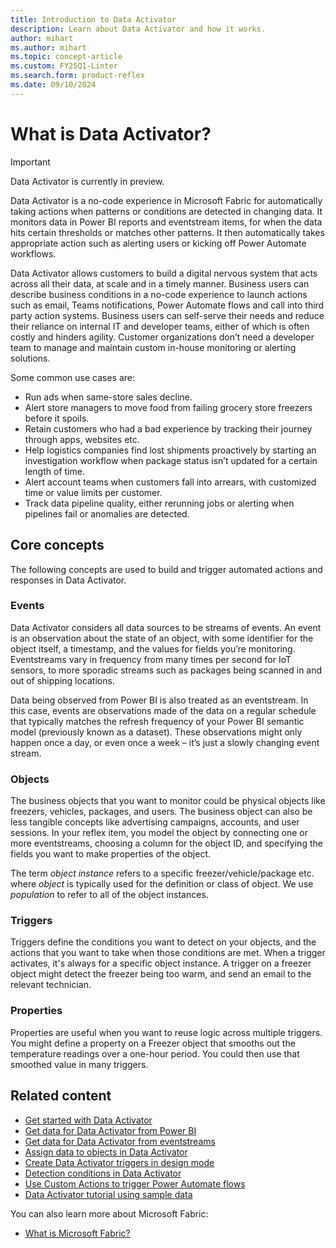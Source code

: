 ```yaml
---
title: Introduction to Data Activator
description: Learn about Data Activator and how it works.
author: mihart
ms.author: mihart
ms.topic: concept-article
ms.custom: FY25Q1-Linter
ms.search.form: product-reflex
ms.date: 09/10/2024
---
```


# What is Data Activator?

> [!IMPORTANT]
> Data Activator is currently in preview.

Data Activator is a no-code experience in Microsoft Fabric for automatically taking actions when patterns or conditions are detected in changing data. It monitors data in Power BI reports and eventstream items, for when the data hits certain thresholds or matches other patterns. It then automatically takes appropriate action such as alerting users or kicking off Power Automate workflows.

Data Activator allows customers to build a digital nervous system that acts across all their data, at scale and in a timely manner. Business users can describe business conditions in a no-code experience to launch actions such as email, Teams notifications, Power Automate flows and call into third party action systems. Business users can self-serve their needs and reduce their reliance on internal IT and developer teams, either of which is often costly and hinders agility. Customer organizations don’t need a developer team to manage and maintain custom in-house monitoring or alerting solutions.

Some common use cases are:

* Run ads when same-store sales decline.
* Alert store managers to move food from failing grocery store freezers before it spoils.
* Retain customers who had a bad experience by tracking their journey through apps, websites etc.
* Help logistics companies find lost shipments proactively by starting an investigation workflow when package status isn’t updated for a certain length of time.
* Alert account teams when customers fall into arrears, with customized time or value limits per customer.
* Track data pipeline quality, either rerunning jobs or alerting when pipelines fail or anomalies are detected.

## Core concepts

The following concepts are used to build and trigger automated actions and responses in Data Activator.

### Events

Data Activator considers all data sources to be streams of events. An event is an observation about the state of an object, with some identifier for the object itself, a timestamp, and the values for fields
you’re monitoring. Eventstreams vary in frequency from many times per second for IoT sensors, to more sporadic streams such as packages being scanned in and out of shipping locations. 

Data being observed from Power BI is also treated as an eventstream. In this case, events are observations made of the data on a regular schedule that typically matches the refresh frequency of your Power BI semantic model (previously known as a dataset). These observations might only happen once a day, or even once a week – it’s just a slowly changing event stream.

### Objects

The business objects that you want to monitor could be physical objects like freezers, vehicles, packages, and users. The business object can also be less tangible concepts like advertising campaigns, accounts, and user sessions. In your reflex item, you model the object by connecting one or more eventstreams, choosing a column for the object ID, and specifying the fields you want to make properties of the object.

The term *object instance* refers to a specific freezer/vehicle/package etc. where *object* is typically used for the definition or class of object. We use *population* to refer to all of the object instances.

### Triggers

Triggers define the conditions you want to detect on your objects, and the actions that you want to take when those conditions are met. When a trigger activates, it's always for a specific object instance. A trigger on a freezer object might detect the freezer being too warm, and send an email to the relevant technician. 

### Properties

Properties are useful when you want to reuse logic across multiple triggers. You might define a property on a Freezer object that smooths out the temperature readings over a one-hour period. You could then use that smoothed value in many triggers.

## Related content

* [Get started with Data Activator](data-activator-get-started.md)
* [Get data for Data Activator from Power BI](data-activator-get-data-power-bi.md)
* [Get data for Data Activator from eventstreams](data-activator-get-data-eventstreams.md)
* [Assign data to objects in Data Activator](data-activator-assign-data-objects.md)
* [Create Data Activator triggers in design mode](data-activator-create-triggers-design-mode.md)
* [Detection conditions in Data Activator](data-activator-detection-conditions.md)
* [Use Custom Actions to trigger Power Automate flows](data-activator-trigger-power-automate-flows.md)
* [Data Activator tutorial using sample data](data-activator-tutorial.md)

You can also learn more about Microsoft Fabric:

* [What is Microsoft Fabric?](../get-started/microsoft-fabric-overview.md)
